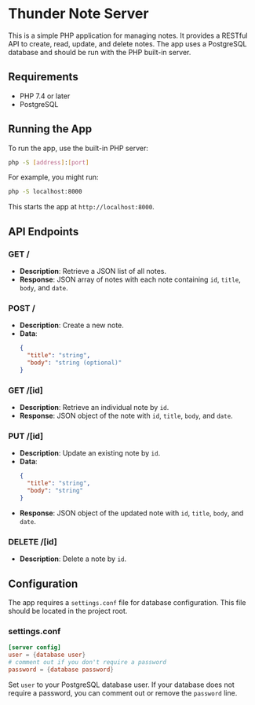 # Thunder Note Server

This is a simple PHP application for managing notes. It provides a RESTful API to create, read, update, and delete notes. The app uses a PostgreSQL database and should be run with the PHP built-in server.

## Requirements

- PHP 7.4 or later
- PostgreSQL

## Running the App

To run the app, use the built-in PHP server:

```bash
php -S [address]:[port]
```

For example, you might run:

```bash
php -S localhost:8000
```

This starts the app at `http://localhost:8000`.

## API Endpoints

### GET /

- **Description**: Retrieve a JSON list of all notes.
- **Response**: JSON array of notes with each note containing `id`, `title`, `body`, and `date`.

### POST /

- **Description**: Create a new note.
- **Data**:
  ```json
  {
    "title": "string",
    "body": "string (optional)"
  }
  ```

### GET /[id]

- **Description**: Retrieve an individual note by `id`.
- **Response**: JSON object of the note with `id`, `title`, `body`, and `date`.

### PUT /[id]

- **Description**: Update an existing note by `id`.
- **Data**:
  ```json
  {
    "title": "string",
    "body": "string"
  }
  ```
- **Response**: JSON object of the updated note with `id`, `title`, `body`, and `date`.

### DELETE /[id]

- **Description**: Delete a note by `id`.

## Configuration

The app requires a `settings.conf` file for database configuration. This file should be located in the project root.

### settings.conf

```conf
[server config]
user = {database user}
# comment out if you don't require a password
password = {database password}
```

Set `user` to your PostgreSQL database user. If your database does not require a password, you can comment out or remove the `password` line.

